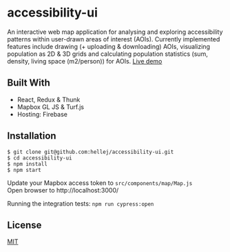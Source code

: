 # accessibility-ui
An interactive web map application for analysing and exploring accessibility patterns within user-drawn areas of interest (AOIs). Currently implemented features include drawing (+ uploading & downloading) AOIs, visualizing population as 2D & 3D grids and calculating population statistics (sum, density, living space (m2/person)) for AOIs. [Live demo](https://accessibilityui.firebaseapp.com/)

## Built With
* React, Redux & Thunk
* Mapbox GL JS & Turf.js
* Hosting: Firebase

## Installation
```
$ git clone git@github.com:hellej/accessibility-ui.git
$ cd accessibility-ui
$ npm install
$ npm start
```
Update your Mapbox access token to `src/components/map/Map.js`<br>
Open browser to http://localhost:3000/

Running the integration tests: `npm run cypress:open`

## License
[MIT](LICENSE)